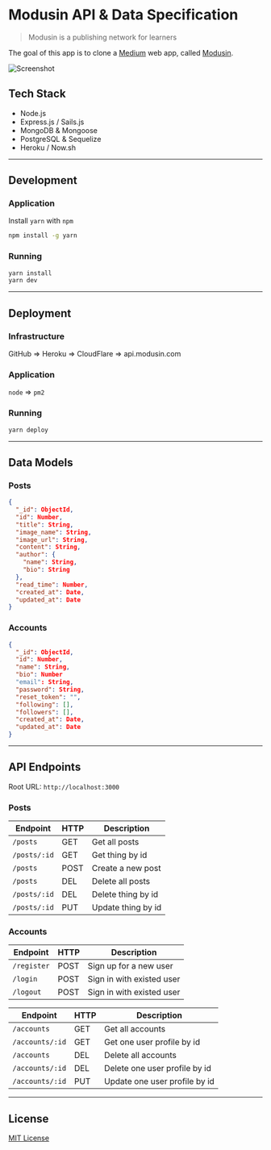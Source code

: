 # Modusin API & Data Specification

> Modusin is a publishing network for learners

The goal of this app is to clone a [Medium](https://medium.com) web app, called [Modusin](https://modusin.com).

![Screenshot](./screenshot.png)

## Tech Stack

- Node.js
- Express.js / Sails.js
- MongoDB & Mongoose
- PostgreSQL & Sequelize
- Heroku / Now.sh

--------------------------------------------------------------------------------

## Development

### Application

Install `yarn` with `npm`

```sh
npm install -g yarn
```

### Running

```sh
yarn install
yarn dev
```

--------------------------------------------------------------------------------

## Deployment

### Infrastructure

GitHub => Heroku => CloudFlare => api.modusin.com

### Application

`node` => `pm2`

### Running

```sh
yarn deploy
```

--------------------------------------------------------------------------------

## Data Models

### Posts

```json
{
  "_id": ObjectId,
  "id": Number,
  "title": String,
  "image_name": String,
  "image_url": String,
  "content": String,
  "author": {
    "name": String,
    "bio": String
  },
  "read_time": Number,
  "created_at": Date,
  "updated_at": Date
}
```

### Accounts

```json
{
  "_id": ObjectId,
  "id": Number,
  "name": String,
  "bio": Number
  "email": String,
  "password": String,
  "reset_token": "",
  "following": [],
  "followers": [],
  "created_at": Date,
  "updated_at": Date
}
```

--------------------------------------------------------------------------------

## API Endpoints

Root URL: `http://localhost:3000`

### Posts

| Endpoint     | HTTP | Description |
|--------------|------|-------------|
| `/posts`     | GET  | Get all posts
| `/posts/:id` | GET  | Get thing by id
| `/posts`     | POST | Create a new post
| `/posts`     | DEL  | Delete all posts
| `/posts/:id` | DEL  | Delete thing by id
| `/posts/:id` | PUT  | Update thing by id

### Accounts

| Endpoint        | HTTP | Description |
|-----------------|------|-------------|
| `/register`     | POST | Sign up for a new user
| `/login`        | POST | Sign in with existed user
| `/logout`       | POST | Sign in with existed user

| Endpoint        | HTTP | Description |
|-----------------|------|-------------|
| `/accounts`     | GET  | Get all accounts
| `/accounts/:id` | GET  | Get one user profile by id
| `/accounts`     | DEL  | Delete all accounts
| `/accounts/:id` | DEL  | Delete one user profile by id
| `/accounts/:id` | PUT  | Update one user profile by id

--------------------------------------------------------------------------------

## License

[MIT License](./LICENSE)
